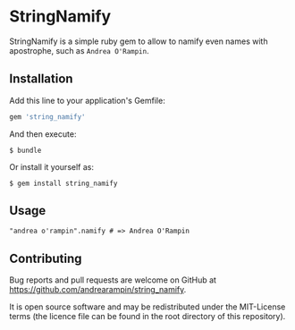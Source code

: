 # StringNamify

StringNamify is a simple ruby gem to allow to namify even names with apostrophe, such as `Andrea O'Rampin`.

## Installation

Add this line to your application's Gemfile:

```ruby
gem 'string_namify'
```

And then execute:

    $ bundle

Or install it yourself as:

    $ gem install string_namify

## Usage

```
"andrea o'rampin".namify # => Andrea O'Rampin
```

## Contributing

Bug reports and pull requests are welcome on GitHub at https://github.com/andrearampin/string_namify.

It is open source software and may be redistributed under the MIT-License terms (the licence file can be found in the root directory of this repository).